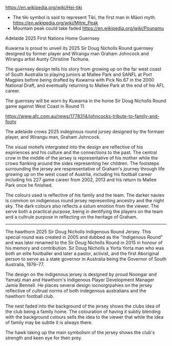 https://en.wikipedia.org/wiki/Hei-tiki
- The tiki symbol is said to represent Tiki, the first man in Māori myth.
https://en.wikipedia.org/wiki/Mitre_Peak
- Mountain peak could take faded 
https://en.wikipedia.org/wiki/Pounamu


Adelaide 2025 First Nations Home Guernsey

Kuwarna is proud to unveil its 2025 Sir Doug Nicholls Round guernsey designed by former player and Wirangu man Graham Johncock and Wirangu artist Aunty Christine Tschuna.

The guernsey design tells his story from growing up on the far west coast of South Australia to playing juniors at Mallee Park and SANFL at Port Magpies before being drafted by Kuwarna with Pick No.67 in the 2000 National Draft, and eventually returning to Mallee Park at the end of his AFL career.

The guernsey will be worn by Kuwarna in the home Sir Doug Nicholls Round game against West Coast in Round 11.


https://www.afc.com.au/news/1778314/johncocks-tribute-to-family-and-footy

The adelaide crows 2025 indeginous round jursey designed by the formaer player, and Wirangu man, Graham Johncock. 

The visual motiefs intergrated into the design are reflective of his expiriences and his culture and the connections to the past. The central crow in the middle of the jersey is representative of his mother while the crows flanking around the sides representing her children. The footsteps surrounding the jersey are respresentative of Graham's journey through life growing up on the west coast of Austrlia, including his football career including his 227 game career from 2002, 2013 and his return to Mallee Park once he finished. 

The colours used is reflective of his family and the team. The darker navies is common on indigenous round jersey representing ancestry and the night sky. The dark colours also reflects a solum emotion from the viewer. The serve both a practical purpose, being in dentifying the players on the team and a cultrule purpose in reflecting on the heritage of Graham.


--------

The hawthorn 2025 Sir Doug Nicholls Indigenous Round Jersey. This special round was created in 2005 and dubbed as the "Indigenous Round" and was later renamed to the Sir Doug Nicholls Round in 2015 in honour of his memory and contribution. Sir Doug Nicholls a Yorta Yorta man who was both an elite footballer and later a pastor, activist, and the first Aboriginal person to serve as a state governor in Australia being the Governor of South Australia, 1976–77. 

The design on the indigenous jersey is designed by proud Noongar and Yamatji man and Hawthorn's Indigenous Player Development Manager Jamie Bennell. He places several design iocnorgrpahies on the jersey reflective of cultrual norms of both indegenous australians and the hawthorn football club. 

The nest faded into the background of the jersey shows the clubs idea of the club being a family home. The colouration of having it subtly blending with the background colours sells the idea to the viewer that while the idea of family may be subtle it is always there.

The hawk taking up the main symbolism of the jersey shows the club's strength and keen eye for their prey. 
